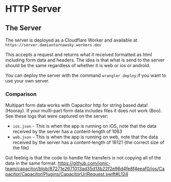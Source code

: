 # HTTP Server

## The Server
The server is deployed as a Cloudflare Worker and available at `https://server.damiantarnawsky.workers.dev`

This accepts a request and returns what it received formatted as html including form data and headers. The idea is that what is send to the server should be the same regardless of whether it is web or ios or android.

You can deploy the server with the command `wrangler deploy` if you want to use your own server.

### Comparison
Multipart form data works with Capacitor http for string based data! (Hooray). If your multi-part form data includes files it does not work (Boo).
See these logs that were captured on the server:
- `ios.json` - This is when the app is running on iOS, note that the data received by the server has a content-length of 1063
- `web.json` - This is when the app is running on web, note that the data received by the server has a content-length of 18121 (the correct size of the file)

Gut feeling is that the code to handle file transfers is not copying all of the data in the same format:
https://github.com/ionic-team/capacitor/blob/87271e2671013ad35d13b22f2e96d4fe8f4eeaf0/ios/Capacitor/Capacitor/Plugins/CapacitorUrlRequest.swift#L124
